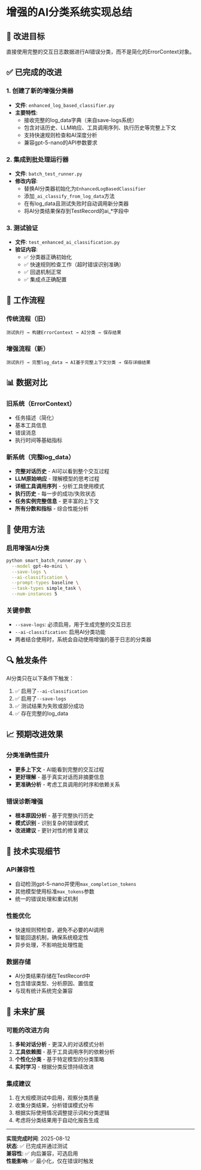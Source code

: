 # 增强的AI分类系统实现总结

## 🎯 改进目标
直接使用完整的交互日志数据进行AI错误分类，而不是简化的ErrorContext对象。

## ✅ 已完成的改进

### 1. 创建了新的增强分类器
- **文件**: `enhanced_log_based_classifier.py`
- **主要特性**:
  - 接收完整的log_data字典（来自save-logs系统）
  - 包含对话历史、LLM响应、工具调用序列、执行历史等完整上下文
  - 支持快速规则检查和AI深度分析
  - 兼容gpt-5-nano的API参数要求

### 2. 集成到批处理运行器
- **文件**: `batch_test_runner.py`
- **修改内容**:
  - 替换AI分类器初始化为`EnhancedLogBasedClassifier`
  - 添加`_ai_classify_from_log_data`方法
  - 在有log_data且测试失败时自动调用新分类器
  - 将AI分类结果保存到TestRecord的ai_*字段中

### 3. 测试验证
- **文件**: `test_enhanced_ai_classification.py`
- **验证内容**:
  - ✅ 分类器正确初始化
  - ✅ 快速规则检查工作（超时错误识别准确）
  - ✅ 回退机制正常
  - ✅ 集成点正确配置

## 🔄 工作流程

### 传统流程（旧）
```
测试执行 → 构建ErrorContext → AI分类 → 保存结果
```

### 增强流程（新）
```
测试执行 → 完整log_data → AI基于完整上下文分类 → 保存详细结果
```

## 📊 数据对比

### 旧系统（ErrorContext）
- 任务描述（简化）
- 基本工具信息
- 错误消息
- 执行时间等基础指标

### 新系统（完整log_data）
- **完整对话历史** - AI可以看到整个交互过程
- **LLM原始响应** - 理解模型的思考过程
- **详细工具调用序列** - 分析工具使用模式
- **执行历史** - 每一步的成功/失败状态
- **任务实例完整信息** - 更丰富的上下文
- **所有分数和指标** - 综合性能分析

## 🚀 使用方法

### 启用增强AI分类
```bash
python smart_batch_runner.py \
  --model gpt-4o-mini \
  --save-logs \
  --ai-classification \
  --prompt-types baseline \
  --task-types simple_task \
  --num-instances 5
```

### 关键参数
- `--save-logs`: 必须启用，用于生成完整的交互日志
- `--ai-classification`: 启用AI分类功能
- 两者结合使用时，系统会自动使用增强的基于日志的分类器

## 🔍 触发条件

AI分类只在以下条件下触发：
1. ✅ 启用了`--ai-classification`
2. ✅ 启用了`--save-logs`
3. ✅ 测试结果为失败或部分成功
4. ✅ 存在完整的log_data

## 📈 预期改进效果

### 分类准确性提升
- **更多上下文** - AI能看到完整的交互过程
- **更好理解** - 基于真实对话而非摘要信息
- **更准确分析** - 考虑工具调用的时序和依赖关系

### 错误诊断增强
- **根本原因分析** - 基于完整执行历史
- **模式识别** - 识别复杂的错误模式
- **改进建议** - 更针对性的修复建议

## 🔧 技术实现细节

### API兼容性
- 自动检测gpt-5-nano并使用`max_completion_tokens`
- 其他模型使用标准`max_tokens`参数
- 统一的错误处理和重试机制

### 性能优化
- 快速规则预检查，避免不必要的AI调用
- 智能回退机制，确保系统稳定性
- 异步处理，不影响批处理性能

### 数据存储
- AI分类结果存储在TestRecord中
- 包含错误类型、分析原因、置信度
- 与现有统计系统完全兼容

## 🎯 未来扩展

### 可能的改进方向
1. **多轮对话分析** - 更深入的对话模式分析
2. **工具依赖图** - 基于工具调用序列的依赖分析
3. **个性化分类** - 基于特定模型的分类策略
4. **实时学习** - 根据分类反馈持续改进

### 集成建议
1. 在大规模测试中启用，观察分类质量
2. 收集分类结果，分析错误模式分布
3. 根据实际使用情况调整提示词和分类逻辑
4. 考虑将分类结果用于自动化报告生成

---

**实现完成时间**: 2025-08-12  
**状态**: ✅ 已完成并通过测试  
**兼容性**: ✅ 向后兼容，可选启用  
**性能影响**: ✅ 最小化，仅在错误时触发